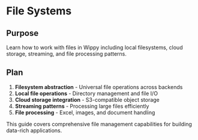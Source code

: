 # File Systems

<!--
TOC: Building Applications > Data Management > File Systems
Audience: Backend developers
Duration: 25 minutes
Prerequisites: Key-Value Storage understanding
-->

## Purpose

Learn how to work with files in Wippy including local filesystems, cloud storage, streaming, and file processing patterns.

## Plan

1. **Filesystem abstraction** - Universal file operations across backends
2. **Local file operations** - Directory management and file I/O
3. **Cloud storage integration** - S3-compatible object storage
4. **Streaming patterns** - Processing large files efficiently
5. **File processing** - Excel, images, and document handling

This guide covers comprehensive file management capabilities for building data-rich applications.

<!--
Implementation will cover:
- fs.directory and cloudstorage.s3 configuration
- File operations API (read, write, list, delete)
- Stream processing for large files
- Excel file manipulation with excel module
- Image and document processing patterns
- File upload and download handling
-->
